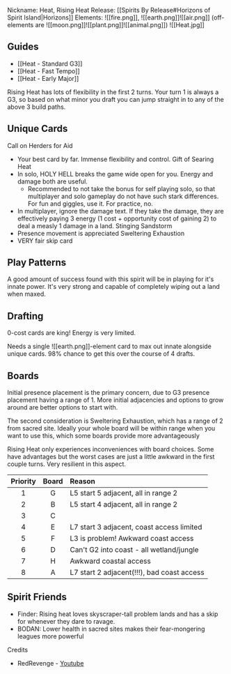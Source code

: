 Nickname: Heat, Rising Heat
Release: [[Spirits By Release#Horizons of Spirit Island|Horizons]]
Elements: ![[fire.png]], ![[earth.png]]![[air.png]] (off-elements are ![[moon.png]]![[plant.png]]![[animal.png]])
![[Heat.jpg]]
## Guides
- [[Heat - Standard G3]]
- [[Heat - Fast Tempo]]
- [[Heat - Early Major]]

Rising Heat has lots of flexibility in the first 2 turns. Your turn 1 is always a G3, so based on what minor you draft you can jump straight in to any of the above 3 build paths.

## Unique Cards

Call on Herders for Aid
- Your best card by far. Immense flexibility and control.
Gift of Searing Heat
- In solo, HOLY HELL breaks the game wide open for you. Energy and damage both are useful.
	- Recommended to not take the bonus for self playing solo, so that multiplayer and solo gameplay do not have such stark differences. For fun and giggles, use it. For practice, no.
- In multiplayer, ignore the damage text. If they take the damage, they are effectively paying 3 energy (1 cost + opportunity cost of gaining 2) to deal a measly 1 damage in a land.
Stinging Sandstorm
- Presence movement is appreciated
Sweltering Exhaustion
- VERY fair skip card

## Play Patterns

A good amount of success found with this spirit will be in playing for it's innate power. It's very strong and capable of completely wiping out a land when maxed.

## Drafting
0-cost cards are king! Energy is very limited.

Needs a single ![[earth.png]]-element card to max out innate alongside unique cards. 98% chance to get this over the course of 4 drafts.


## Boards
Initial presence placement is the primary concern, due to G3 presence placement having a range of 1. More initial adjacencies and options to grow around are better options to start with.

The second consideration is Sweltering Exhaustion, which has a range of 2 from sacred site. Ideally your whole board will be within range when you want to use this, which some boards provide more advantageously

Rising Heat only experiences inconveniences with board choices. Some have advantages but the worst cases are just a little awkward in the first couple turns. Very resilient in this aspect.

| Priority | Board | Reason                                     |
| :------: | :---: | :----------------------------------------- |
|    1     |   G   | L5 start 5 adjacent, all in range 2        |
|    2     |   B   | L5 start 4 adjacent, all in range 2        |
|    3     |   C   |                                            |
|    4     |   E   | L7 start 3 adjacent, coast access limited  |
|    5     |   F   | L3 is problem! Awkward coast access        |
|    6     |   D   | Can't G2 into coast - all wetland/jungle   |
|    7     |   H   | Awkward coastal access                     |
|    8     |   A   | L7 start 2 adjacent(!!!), bad coast access |


## Spirit Friends
- Finder: Rising heat loves skyscraper-tall problem lands and has a skip for whenever they dare to ravage.
- BODAN: Lower health in sacred sites makes their fear-mongering leagues more powerful



Credits
- RedRevenge - [Youtube](https://www.youtube.com/playlist?list=PL7VhWAfBC-gAX4wwXMsyamrOyPQJfdqsn)